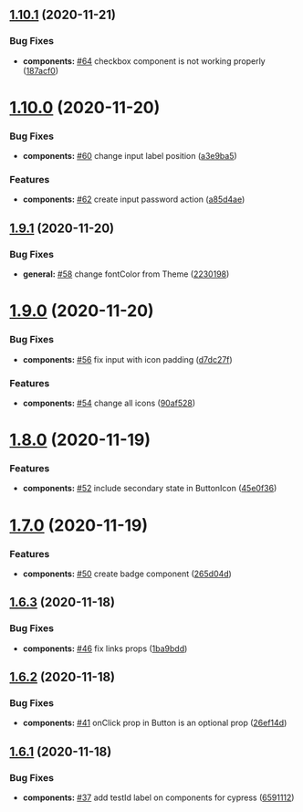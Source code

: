 ## [1.10.1](https://github.com/joinble/joinble-ui/compare/v1.10.0...v1.10.1) (2020-11-21)


### Bug Fixes

* **components:** [#64](https://github.com/joinble/joinble-ui/issues/64) checkbox component is not working properly ([187acf0](https://github.com/joinble/joinble-ui/commit/187acf06fd0263733b02635cd4d39783f038697f))

# [1.10.0](https://github.com/joinble/joinble-ui/compare/v1.9.1...v1.10.0) (2020-11-20)


### Bug Fixes

* **components:** [#60](https://github.com/joinble/joinble-ui/issues/60) change input label position ([a3e9ba5](https://github.com/joinble/joinble-ui/commit/a3e9ba5ba22bca8a633bc4c77d5717573f1dbbf9))


### Features

* **components:** [#62](https://github.com/joinble/joinble-ui/issues/62) create input password action ([a85d4ae](https://github.com/joinble/joinble-ui/commit/a85d4ae52104b183da95c3bf3a14936e179e6654))

## [1.9.1](https://github.com/joinble/joinble-ui/compare/v1.9.0...v1.9.1) (2020-11-20)


### Bug Fixes

* **general:** [#58](https://github.com/joinble/joinble-ui/issues/58) change fontColor from Theme ([2230198](https://github.com/joinble/joinble-ui/commit/22301983a25f7793750c979cc83f4acdfa6ce45c))

# [1.9.0](https://github.com/joinble/joinble-ui/compare/v1.8.0...v1.9.0) (2020-11-20)


### Bug Fixes

* **components:** [#56](https://github.com/joinble/joinble-ui/issues/56) fix input with icon padding ([d7dc27f](https://github.com/joinble/joinble-ui/commit/d7dc27f747a23a51387b5f269c70ba91996f300e))


### Features

* **components:** [#54](https://github.com/joinble/joinble-ui/issues/54) change all icons ([90af528](https://github.com/joinble/joinble-ui/commit/90af5285a06b8f965c3f6631ec4cd961ae835bf4))

# [1.8.0](https://github.com/joinble/joinble-ui/compare/v1.7.0...v1.8.0) (2020-11-19)


### Features

* **components:** [#52](https://github.com/joinble/joinble-ui/issues/52) include secondary state in ButtonIcon ([45e0f36](https://github.com/joinble/joinble-ui/commit/45e0f3653f3bed8166807cad8cf2b5f88a8e7d0d))

# [1.7.0](https://github.com/joinble/joinble-ui/compare/v1.6.3...v1.7.0) (2020-11-19)


### Features

* **components:** [#50](https://github.com/joinble/joinble-ui/issues/50) create badge component ([265d04d](https://github.com/joinble/joinble-ui/commit/265d04dd7443d23841b1adb03735029e61e3a1e9))

## [1.6.3](https://github.com/joinble/joinble-ui/compare/v1.6.2...v1.6.3) (2020-11-18)


### Bug Fixes

* **components:** [#46](https://github.com/joinble/joinble-ui/issues/46) fix links props ([1ba9bdd](https://github.com/joinble/joinble-ui/commit/1ba9bddc2e2f914ad74d91d1cfa9559e8b7bbf48))

## [1.6.2](https://github.com/joinble/joinble-ui/compare/v1.6.1...v1.6.2) (2020-11-18)


### Bug Fixes

* **components:** [#41](https://github.com/joinble/joinble-ui/issues/41) onClick prop in Button is an optional prop ([26ef14d](https://github.com/joinble/joinble-ui/commit/26ef14dba75f07f3b4e3b68e77f12069ea1691db))

## [1.6.1](https://github.com/joinble/joinble-ui/compare/v1.6.0...v1.6.1) (2020-11-18)


### Bug Fixes

* **components:** [#37](https://github.com/joinble/joinble-ui/issues/37) add testId label on components for cypress ([6591112](https://github.com/joinble/joinble-ui/commit/659111282bff4e432c22cc2ff5a6493c5dfa843e))
